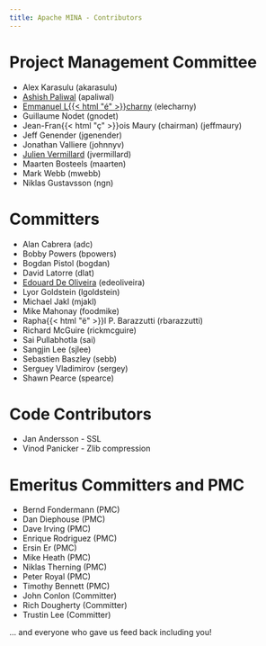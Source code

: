 ```yaml
---
title: Apache MINA - Contributors
---
```


# Project Management Committee

* Alex Karasulu (akarasulu)
* [Ashish Paliwal](http://ashishpaliwal.com/blog) (apaliwal)
* [Emmanuel L{{< html "&eacute;" >}}charny](http://www.iktek.com) (elecharny)
* Guillaume Nodet (gnodet)
* Jean-Fran{{< html "&ccedil;" >}}ois Maury (chairman) (jeffmaury)
* Jeff Genender (jgenender)
* Jonathan Valliere (johnnyv)
* [Julien Vermillard](http://people.apache.org/~jvermillard/) (jvermillard)
* Maarten Bosteels (maarten)
* Mark Webb (mwebb)
* Niklas Gustavsson (ngn)

# Committers

* Alan Cabrera (adc)
* Bobby Powers (bpowers)
* Bogdan Pistol (bogdan)
* David Latorre (dlat)
* [Edouard De Oliveira](http://tedorg.free.fr/en/main.php) (edeoliveira)
* Lyor Goldstein (lgoldstein)
* Michael Jakl (mjakl)
* Mike Mahonay (foodmike)
* Rapha{{< html "&euml;" >}}l P. Barazzutti (rbarazzutti)
* Richard McGuire (rickmcguire)
* Sai Pullabhotla (sai)
* Sangjin Lee (sjlee)
* Sebastien Baszley (sebb)
* Serguey Vladimirov (sergey)
* Shawn Pearce (spearce)

# Code Contributors

* Jan Andersson - SSL
* Vinod Panicker - Zlib compression

# Emeritus Committers and PMC

* Bernd Fondermann (PMC)
* Dan Diephouse (PMC)
* Dave Irving (PMC)
* Enrique Rodriguez (PMC)
* Ersin Er (PMC)
* Mike Heath (PMC)
* Niklas Therning (PMC)
* Peter Royal (PMC)
* Timothy Bennett (PMC)
* John Conlon (Committer)
* Rich Dougherty (Committer)
* Trustin Lee (Committer)

... and everyone who gave us feed back including you!
